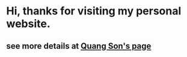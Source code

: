 # Hi, thanks for visiting my personal website.

## see more details at [Quang Son's page](https://kuaqson.github.io)
